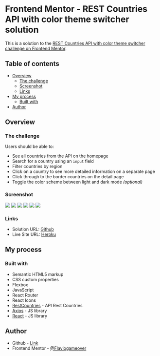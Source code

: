 # Frontend Mentor - REST Countries API with color theme switcher solution

This is a solution to the [REST Countries API with color theme switcher challenge on Frontend Mentor](https://www.frontendmentor.io/challenges/rest-countries-api-with-color-theme-switcher-5cacc469fec04111f7b848ca).

## Table of contents

-   [Overview](#overview)
    -   [The challenge](#the-challenge)
    -   [Screenshot](#screenshot)
    -   [Links](#links)
-   [My process](#my-process)
    -   [Built with](#built-with)
-   [Author](#author)

## Overview

### The challenge

Users should be able to:

-   See all countries from the API on the homepage
-   Search for a country using an `input` field
-   Filter countries by region
-   Click on a country to see more detailed information on a separate page
-   Click through to the border countries on the detail page
-   Toggle the color scheme between light and dark mode _(optional)_

### Screenshot

![](./screen_1.png)
![](./screen_2.png)
![](./screen_3.png)
![](./screen_4.png)
![](./screen_5.png)
![](./screen_6.png)

### Links

-   Solution URL: [Github](https://github.com/Flaviogameover/countries_api)
-   Live Site URL: [Heroku](https://flaviogameover-countries-api.netlify.app)

## My process

### Built with

-   Semantic HTML5 markup
-   CSS custom properties
-   Flexbox
-   JavaScript
-   React Router
-   React Icons
-   [RestCountries](https://restcountries.com/) - API Rest Countries
-   [Axios](https://axios-http.com/) - JS library
-   [React](https://reactjs.org/) - JS library

## Author

-   Github - [Link](https://github.com/Flaviogameover)
-   Frontend Mentor - [@Flaviogameover](https://www.frontendmentor.io/profile/Flaviogameover)
